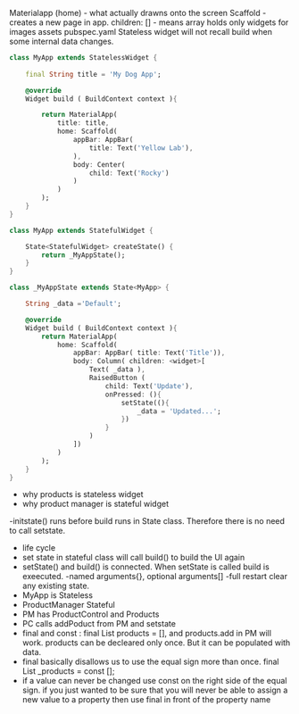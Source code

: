Materialapp (home) - what actually drawns onto the screen
Scaffold - creates a new page in app.
children: <widget>[] - means array holds only widgets
for images assets pubspec.yaml
Stateless widget will not recall build when some internal data changes.

```dart
class MyApp extends StatelessWidget {
    
    final String title = 'My Dog App';

    @override
    Widget build ( BuildContext context ){

        return MaterialApp(
            title: title,
            home: Scaffold(
                appBar: AppBar(
                    title: Text('Yellow Lab'),
                ),
                body: Center(
                    child: Text('Rocky')   
                )
            )
        );
    }
}
```
```dart
class MyApp extends StatefulWidget {

    State<StatefulWidget> createState() { 
        return _MyAppState();
    }
}

class _MyAppState extends State<MyApp> {

    String _data ='Default';

    @override
    Widget build ( BuildContext context ){
        return MaterialApp(
            home: Scaffold(
                appBar: AppBar( title: Text('Title')),
                body: Column( children: <widget>[
                    Text( _data ),
                    RaisedButton (
                        child: Text('Update'),
                        onPressed: (){
                            setState((){
                                _data = 'Updated...';
                            })
                        }
                    )
                ])
            )
        );
    }
}
```
- why products is stateless widget
- why product manager is stateful widget

-initstate() runs before build runs in State class. Therefore there is no need to call setstate.
- life cycle
- set state in stateful class will call build() to build the UI again 
- setState() and build() is connected. When setState is called build is exeecuted.
-named arguments{}, optional arguments[]
-full restart clear any existing state.
- MyApp is Stateless 
- ProductManager Stateful
- PM has ProductControl and Products
- PC calls addPoduct from PM and setstate
- final and const : final List products = [], and products.add in PM will work. products can be decleared only once. But it can be populated with data.
- final basically disallows us to use the equal sign more than once.
  final List<String> _products = const [];
- if a value can never be changed use const on the right side of the equal sign.
if you just wanted to be sure that you will never be able to assign a new value to a property then use final in front of the property name